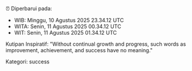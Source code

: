 ⏰ Diperbarui pada:
- WIB: Minggu, 10 Agustus 2025 23.34.12 UTC
- WITA: Senin, 11 Agustus 2025 00.34.12 UTC
- WIT: Senin, 11 Agustus 2025 01.34.12 UTC

Kutipan Inspiratif:
"Without continual growth and progress, such words as improvement, achievement, and success have no meaning."


Kategori: success

